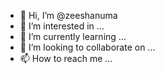 - 👋 Hi, I’m @zeeshanuma
- 👀 I’m interested in ...
- 🌱 I’m currently learning ...
- 💞️ I’m looking to collaborate on ...
- 📫 How to reach me ...

<!---
zeeshanuma/zeeshanuma is a ✨ special ✨ repository because its `README.md` (this file) appears on your GitHub profile.
You can click the Preview link to take a look at your changes.
--->

